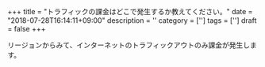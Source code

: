+++
title = "トラフィックの課金はどこで発生するか教えてください。"
date = "2018-07-28T16:14:11+09:00"
description = ''
category = ['']
tags = ['']
draft = false
+++

リージョンからみて、インターネットのトラフィックアウトのみ課金が発生します。
